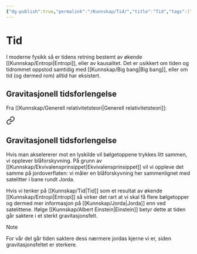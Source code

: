 ```yaml
---
{"dg-publish":true,"permalink":"/Kunnskap/Tid/","title":"Tid","tags":["fysikk","naturfag"]}
---
```



# Tid
I moderne fysikk så er tidens retning bestemt av økende [[Kunnskap/Entropi\|Entropi]], eller av kausalitet. Det er usikkert om tiden og tidrommet oppstod samtidig med [[Kunnskap/Big bang\|Big bang]], eller om tid (og dermed rom) alltid har eksistert.

## Gravitasjonell tidsforlengelse
Fra [[Kunnskap/Generell relativitetsteori\|Generell relativitetsteori]]:


<div class="transclusion internal-embed is-loaded"><a class="markdown-embed-link" href="/kunnskap/generell-relativitetsteori/#gravitasjonell-tidsforlengelse" aria-label="Open link"><svg xmlns="http://www.w3.org/2000/svg" width="24" height="24" viewBox="0 0 24 24" fill="none" stroke="currentColor" stroke-width="2" stroke-linecap="round" stroke-linejoin="round" class="svg-icon lucide-link"><path d="M10 13a5 5 0 0 0 7.54.54l3-3a5 5 0 0 0-7.07-7.07l-1.72 1.71"></path><path d="M14 11a5 5 0 0 0-7.54-.54l-3 3a5 5 0 0 0 7.07 7.07l1.71-1.71"></path></svg></a><div class="markdown-embed">



## Gravitasjonell tidsforlengelse
Hvis man akselererer mot en lyskilde vil bølgetoppene trykkes litt sammen, vi opplever blåforskyvning. På grunn av [[Kunnskap/Ekvivalensprinsippet\|Ekvivalensprinsippet]] vil vi oppleve det samme på jordoverflaten: vi måler en blåforskyvning her sammenlignet med satelitter i bane rundt Jorda.

Hvis vi tenker på [[Kunnskap/Tid\|Tid]] som et resultat av økende [[Kunnskap/Entropi\|Entropi]] så virker det rart at vi skal få flere bølgetopper og dermed mer informasjon på [[Kunnskap/Jorda\|Jorda]] enn ved satelittene. Ifølge [[Kunnskap/Albert Einstein\|Einstein]] betyr dette at tiden går saktere i et sterkt gravitasjonsfelt.

>[!note]
>For vår del går tiden saktere dess nærmere jordas kjerne vi er, siden gravitasjonsfeltet er sterkere.



</div></div>


